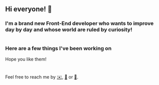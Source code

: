 ## Hi everyone! 🌈

### I'm a brand new Front-End developer who wants to improve day by day and whose world are ruled by curiosity!

#

### Here are a few things I've been working on

Hope you like them!

#

Feel free to reach me by [✉️](mailto:bbeatriz@gmail.com), [💼](https://www.linkedin.com/in/barbarabsacristan/) or [🐤](https://twitter.com/bbeatrizsi).

<!--
**BbeatrizSI/BbeatrizSI** is a ✨ _special_ ✨ repository because its `README.md` (this file) appears on your GitHub profile.

Here are some ideas to get you started:

- 🔭 I’m currently working on ...
- 🌱 I’m currently learning ...
- 👯 I’m looking to collaborate on ...
- 🤔 I’m looking for help with ...
- 💬 Ask me about ...
- 📫 How to reach me: ...
- 😄 Pronouns: ...
- ⚡ Fun fact: ...
-->
